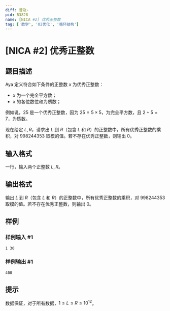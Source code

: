 ```yaml
---
diff: 普及-
pid: B3828
name: [NICA #2] 优秀正整数
tag: ['数学', 'O2优化', '循环结构']
---
```

# [NICA #2] 优秀正整数
## 题目描述

Aya 定义符合如下条件的正整数 $x$ 为优秀正整数：

- $x$ 为一个完全平方数；
- $x$ 的各位数位和为质数；

例如说，$25$ 是一个优秀正整数，因为 $25=5\times 5$，为完全平方数，且 $2+5=7$，为质数。

现在给定 $L,R$，请求出 $L$ 到 $R$（包含 $L$ 和 $R$）的正整数中，所有优秀正整数的乘积，对 $998244353$ 取模的值。若不存在优秀正整数，则输出 $0$。
## 输入格式

一行，输入两个正整数 $L,R$。
## 输出格式

输出 $L$ 到 $R$（包含 $L$ 和 $R$）的正整数中，所有优秀正整数的乘积，对 $998244353$ 取模的值。若不存在优秀正整数，则输出 $0$。
## 样例

### 样例输入 #1
```
1 30
```
### 样例输出 #1
```
400
```
## 提示

数据保证，对于所有数据，$1 \leq L \leq R \leq 10^{12}$。
